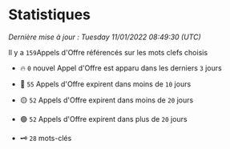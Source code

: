 # Statistiques


_Dernière mise à jour : Tuesday 11/01/2022 08:49:30 (UTC)_ 

Il y a `159`Appels d'Offre référencés sur les mots clefs choisis

- 🔥 `0` nouvel Appel d'Offre est apparu dans les derniers `3` jours
- 🔴  `55` Appels d'Offre expirent dans moins de `10` jours
- 🟡  `52` Appels d'Offre expirent dans moins de `20` jours
- 🟢  `52` Appels d'Offre expirent dans plus de `20` jours

- 🗝 `28` mots-clés